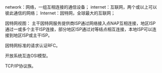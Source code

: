 network：网络，一组互相连接的通信设备；
internet：互联网，两个或以上可以彼此通信的网络；
Internet：因特网，全球最大的互联网；

因特网视图：
主干因特网服务提供商ISP通过网络接入点NAP互相连接，地区ISP通过一或多个主干ISP连接，部分地区ISP通过对等结点相互连接，本地ISP可以连接到地区ISP或主干ISP。

因特网标准的请求认证RFC。

开放系统互连OSI模型。

TCP/IP协议族。

